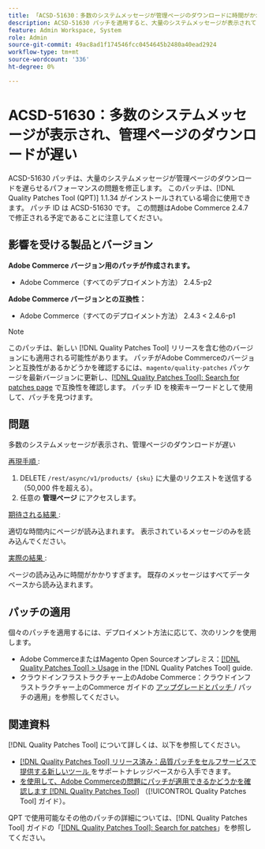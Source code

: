 ```yaml
---
title: 「ACSD-51630：多数のシステムメッセージが管理ページのダウンロードに時間がかかる」
description: ACSD-51630 パッチを適用すると、大量のシステムメッセージが表示されて管理ページのダウンロードが遅くなるAdobe Commerceのパフォーマンスの問題を修正できます。
feature: Admin Workspace, System
role: Admin
source-git-commit: 49ac8ad1f174546fcc0454645b2480a40ead2924
workflow-type: tm+mt
source-wordcount: '336'
ht-degree: 0%

---
```


# ACSD-51630：多数のシステムメッセージが表示され、管理ページのダウンロードが遅い

ACSD-51630 パッチは、大量のシステムメッセージが管理ページのダウンロードを遅らせるパフォーマンスの問題を修正します。 このパッチは、[!DNL Quality Patches Tool (QPT)] 1.1.34 がインストールされている場合に使用できます。 パッチ ID は ACSD-51630 です。 この問題はAdobe Commerce 2.4.7 で修正される予定であることに注意してください。

## 影響を受ける製品とバージョン

**Adobe Commerce バージョン用のパッチが作成されます。**

* Adobe Commerce（すべてのデプロイメント方法） 2.4.5-p2

**Adobe Commerce バージョンとの互換性：**

* Adobe Commerce（すべてのデプロイメント方法） 2.4.3 &lt; 2.4.6-p1

>[!NOTE]
>
>このパッチは、新しい [!DNL Quality Patches Tool] リリースを含む他のバージョンにも適用される可能性があります。 パッチがAdobe Commerceのバージョンと互換性があるかどうかを確認するには、`magento/quality-patches` パッケージを最新バージョンに更新し、[[!DNL Quality Patches Tool]: Search for patches page](https://experienceleague.adobe.com/tools/commerce-quality-patches/index.html) で互換性を確認します。 パッチ ID を検索キーワードとして使用して、パッチを見つけます。

## 問題

多数のシステムメッセージが表示され、管理ページのダウンロードが遅い

<u> 再現手順 </u>:

1. DELETE `/rest/async/v1/products/ {sku}` に大量のリクエストを送信する（50,000 件を超える）。
1. 任意の **管理ページ** にアクセスします。

<u> 期待される結果 </u>:

適切な時間内にページが読み込まれます。 表示されているメッセージのみを読み込んでください。

<u> 実際の結果 </u>:

ページの読み込みに時間がかかりすぎます。 既存のメッセージはすべてデータベースから読み込まれます。

## パッチの適用

個々のパッチを適用するには、デプロイメント方法に応じて、次のリンクを使用します。

* Adobe CommerceまたはMagento Open Sourceオンプレミス：[[!DNL Quality Patches Tool] > Usage](https://experienceleague.adobe.com/docs/commerce-operations/tools/quality-patches-tool/usage.html) in the [!DNL Quality Patches Tool] guide.
* クラウドインフラストラクチャー上のAdobe Commerce：クラウドインフラストラクチャー上のCommerce ガイドの [ アップグレードとパッチ ](https://experienceleague.adobe.com/docs/commerce-cloud-service/user-guide/develop/upgrade/apply-patches.html)/ パッチの適用」を参照してください。

## 関連資料

[!DNL Quality Patches Tool] について詳しくは、以下を参照してください。

* [[!DNL Quality Patches Tool]  リリース済み：品質パッチをセルフサービスで提供する新しいツール ](https://experienceleague.adobe.com/en/docs/commerce-knowledge-base/kb/announcements/commerce-announcements/magento-quality-patches-released-new-tool-to-self-serve-quality-patches) をサポートナレッジベースから入手できます。
* [ を使用して、Adobe Commerceの問題にパッチが適用できるかどうかを確認します  [!DNL Quality Patches Tool]](/help/tools/quality-patches-tool/patches-available-in-qpt/check-patch-for-magento-issue-with-magento-quality-patches.md) （[!UICONTROL Quality Patches Tool] ガイド）。


QPT で使用可能なその他のパッチの詳細については、[!DNL Quality Patches Tool] ガイドの「[[!DNL Quality Patches Tool]: Search for patches](https://experienceleague.adobe.com/tools/commerce-quality-patches/index.html)」を参照してください。
